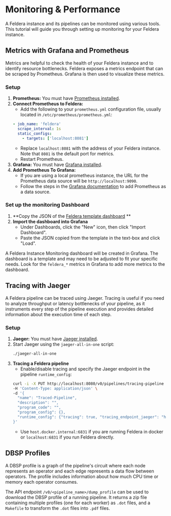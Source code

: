 # Monitoring & Performance

A Feldera instance and its pipelines can be monitored using various tools. This tutorial
will guide you through setting up monitoring for your Feldera instance.

## Metrics with Grafana and Prometheus

Metrics are helpful to check the health of your Feldera instance and to identify resource
bottlenecks. Feldera exposes a metrics endpoint that can be scraped by Prometheus. Grafana
is then used to visualize these metrics.

### Setup

1. **Prometheus:** You must have [Prometheus installed](https://prometheus.io).
2. **Connect Prometheus to Feldera:**
    - Add the following to your `prometheus.yml` configuration file, usually located
      in `/etc/prometheus/prometheus.yml`:
    ```yaml
    - job_name: 'feldera'
      scrape_interval: 1s
      static_configs:
        - targets: ['localhost:8081']
    ```
    - Replace `localhost:8081` with the address of your Feldera instance. Note that `8081` is the default port for
      metrics.
    - Restart Prometheus.
3. **Grafana:** You must have [Grafana installed](https://grafana.com).
4. **Add Prometheus To Grafana:**
    - If you are using a local prometheus instance, the URL for the Prometheus data source will
      be `http://localhost:9090`.
    - Follow the steps in the [Grafana
      documentation](https://prometheus.io/docs/visualization/grafana/#creating-a-prometheus-data-source)
      to add Prometheus as a data source.

### Set up the monitoring Dashboard

1. **Copy the JSON of
   the [Feldera template dashboard](https://raw.githubusercontent.com/feldera/feldera/main/deploy/grafana_dashboard.json)
   **
2. **Import the dashboard into Grafana**
    - Under Dashboards, click the "New" icon, then click "Import Dashboard".
    - Paste the JSON copied from the template in the text-box and click "Load".

A Feldera Instance Monitoring dashboard will be created in Grafana.
The dashboard is a template and may need to be adjusted to fit your specific needs.
Look for the `feldera_*` metrics in Grafana to add more metrics to the dashboard.

## Tracing with Jaeger

A Feldera pipeline can be traced using Jaeger. Tracing is useful if you need to analyze
throughput or latency bottlenecks of your pipeline, as it instruments every step of the
pipeline execution and provides detailed information about the execution time of each
step.

### Setup

1. **Jaeger:** You must have [Jaeger installed](https://www.jaegertracing.io).
2. Start Jaeger using the `jaeger-all-in-one` script:
    ```bash
    ./jaeger-all-in-one
    ```
3. **Tracing a Feldera pipeline**
    - Enable/disable tracing and specify the Jaeger endpoint in the pipeline `runtime_config`:
   ```bash
   curl -i -X PUT http://localhost:8080/v0/pipelines/tracing-pipeline \
   -H 'Content-Type: application/json' \
   -d '{
     "name": "Traced-Pipeline",
     "description": "",
     "program_code": "",
     "program_config": {},
     "runtime_config": {"tracing": true, "tracing_endpoint_jaeger": "host.docker.internal:6831"}
   }'
   ```
    - Use `host.docker.internal:6831` if you are running Feldera in docker or
      `localhost:6831` if you run Feldera directly.

## DBSP Profiles

A DBSP profile is a graph of the pipeline's circuit where each node represents an
operator and each edge represents a data flow between operators. The profile includes
information about how much CPU time or memory each operator consumes.

The API endpoint `/v0/<pipeline_name>/dump_profile` can be used to download the DBSP
profile of a running pipeline. It returns a zip file containing multiple profiles (one
for each worker) as `.dot` files, and a `Makefile` to transform the `.dot` files into
`.pdf` files.
